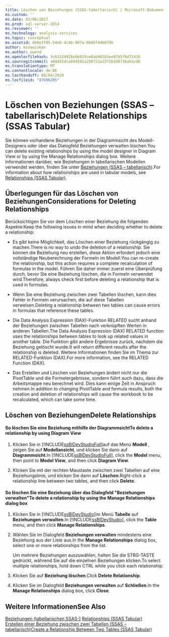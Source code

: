 ```yaml
---
title: Löschen von Beziehungen (SSAS-tabellarisch) | Microsoft-Dokumentation
ms.custom: ''
ms.date: 03/06/2017
ms.prod: sql-server-2014
ms.reviewer: ''
ms.technology: analysis-services
ms.topic: conceptual
ms.assetid: d40e3f05-54e8-4c4b-807a-0b06f446079b
author: minewiskan
ms.author: owend
ms.openlocfilehash: 3c63324918eb6919ce0abd65b5ee0765f9d7243b
ms.sourcegitcommit: ad4d92dce894592a259721a1571b1d8736abacdb
ms.translationtype: MT
ms.contentlocale: de-DE
ms.lasthandoff: 08/04/2020
ms.locfileid: "87696205"
---
```

# <a name="delete-relationships-ssas-tabular"></a><span data-ttu-id="443b2-102">Löschen von Beziehungen (SSAS – tabellarisch)</span><span class="sxs-lookup"><span data-stu-id="443b2-102">Delete Relationships (SSAS Tabular)</span></span>
  <span data-ttu-id="443b2-103">Sie können vorhandene Beziehungen in der Diagrammsicht des Modell-Designers oder über das Dialogfeld Beziehungen verwalten löschen.</span><span class="sxs-lookup"><span data-stu-id="443b2-103">You can delete existing relationships by using the model designer in Diagram View or by using the Manage Relationships dialog box.</span></span> <span data-ttu-id="443b2-104">Weitere Informationen darüber, wie Beziehungen in tabellarischen Modellen verwendet werden, finden Sie unter [Beziehungen &#40;SSAS – tabellarisch&#41;](relationships-ssas-tabular.md).</span><span class="sxs-lookup"><span data-stu-id="443b2-104">For information about how relationships are used in tabular models, see [Relationships &#40;SSAS Tabular&#41;](relationships-ssas-tabular.md).</span></span>  
  
## <a name="considerations-for-deleting-relationships"></a><span data-ttu-id="443b2-105">Überlegungen für das Löschen von Beziehungen</span><span class="sxs-lookup"><span data-stu-id="443b2-105">Considerations for Deleting Relationships</span></span>  
 <span data-ttu-id="443b2-106">Berücksichtigen Sie vor dem Löschen einer Beziehung die folgenden Aspekte:</span><span class="sxs-lookup"><span data-stu-id="443b2-106">Keep the following issues in mind when deciding whether to delete a relationship:</span></span>  
  
-   <span data-ttu-id="443b2-107">Es gibt keine Möglichkeit, das Löschen einer Beziehung rückgängig zu machen.</span><span class="sxs-lookup"><span data-stu-id="443b2-107">There is no way to undo the deletion of a relationship.</span></span> <span data-ttu-id="443b2-108">Sie können die Beziehung neu erstellen, diese Aktion erfordert jedoch eine vollständige Neuberechnung der Formeln im Modell.</span><span class="sxs-lookup"><span data-stu-id="443b2-108">You can re-create the relationship, but this action requires a complete recalculation of formulas in the model.</span></span> <span data-ttu-id="443b2-109">Führen Sie daher immer zuerst eine Überprüfung durch, bevor Sie eine Beziehung löschen, die in Formeln verwendet wird.</span><span class="sxs-lookup"><span data-stu-id="443b2-109">Therefore, always check first before deleting a relationship that is used in formulas.</span></span>  
  
-   <span data-ttu-id="443b2-110">Wenn Sie eine Beziehung zwischen zwei Tabellen löschen, kann dies Fehler in Formeln verursachen, die auf diese Tabellen verweisen.</span><span class="sxs-lookup"><span data-stu-id="443b2-110">Deleting a relationship between two tables can cause errors in formulas that reference these tables.</span></span>  
  
-   <span data-ttu-id="443b2-111">Die Data Analysis Expression (DAX)-Funktion RELATED sucht anhand der Beziehungen zwischen Tabellen nach verknüpften Werten in anderen Tabellen.</span><span class="sxs-lookup"><span data-stu-id="443b2-111">The Data Analysis Expression (DAX) RELATED function uses the relationships between tables to look up related values in another table.</span></span> <span data-ttu-id="443b2-112">Die Funktion gibt andere Ergebnisse zurück, nachdem die Beziehung gelöscht wurde.</span><span class="sxs-lookup"><span data-stu-id="443b2-112">It will return different results after the relationship is deleted.</span></span> <span data-ttu-id="443b2-113">Weitere Informationen finden Sie im Thema zur RELATED-Funktion (DAX).</span><span class="sxs-lookup"><span data-stu-id="443b2-113">For more information, see the RELATED Function (DAX).</span></span>  
  
-   <span data-ttu-id="443b2-114">Das Erstellen und Löschen von Beziehungen ändert nicht nur die PivotTable und die Formelergebnisse, sondern führt auch dazu, dass die Arbeitsmappe neu berechnet wird. Dies kann einige Zeit in Anspruch nehmen.</span><span class="sxs-lookup"><span data-stu-id="443b2-114">In addition to changing PivotTable and formula results, both the creation and deletion of relationships will cause the workbook to be recalculated, which can take some time.</span></span>  
  
## <a name="delete-relationships"></a><span data-ttu-id="443b2-115">Löschen von Beziehungen</span><span class="sxs-lookup"><span data-stu-id="443b2-115">Delete Relationships</span></span>  
  
#### <a name="to-delete-a-relationship-by-using-diagram-view"></a><span data-ttu-id="443b2-116">So löschen Sie eine Beziehung mithilfe der Diagrammsicht</span><span class="sxs-lookup"><span data-stu-id="443b2-116">To delete a relationship by using Diagram View</span></span>  
  
1.  <span data-ttu-id="443b2-117">Klicken Sie in [!INCLUDE[ssBIDevStudioFull](../../includes/ssbidevstudiofull-md.md)]auf das Menü **Modell** , zeigen Sie auf **Modellansicht**, und klicken Sie dann auf **Diagrammsicht**.</span><span class="sxs-lookup"><span data-stu-id="443b2-117">In [!INCLUDE[ssBIDevStudioFull](../../includes/ssbidevstudiofull-md.md)], click the **Model** menu, then point to **Model View**, and then click **Diagram View**.</span></span>  
  
2.  <span data-ttu-id="443b2-118">Klicken Sie mit der rechten Maustaste zwischen zwei Tabellen auf eine Beziehungslinie, und klicken Sie dann auf **Löschen**.</span><span class="sxs-lookup"><span data-stu-id="443b2-118">Right-click a relationship line between two tables, and then click **Delete**.</span></span>  
  
#### <a name="to-delete-a-relationship-by-using-the-manage-relationships-dialog-box"></a><span data-ttu-id="443b2-119">So löschen Sie eine Beziehung über das Dialogfeld "Beziehungen verwalten"</span><span class="sxs-lookup"><span data-stu-id="443b2-119">To delete a relationship by using the Manage Relationships dialog box</span></span>  
  
1.  <span data-ttu-id="443b2-120">Klicken Sie in [!INCLUDE[ssBIDevStudio](../../includes/ssbidevstudio-md.md)]im Menü **Tabelle** auf **Beziehungen verwalten**.</span><span class="sxs-lookup"><span data-stu-id="443b2-120">In [!INCLUDE[ssBIDevStudio](../../includes/ssbidevstudio-md.md)], click the **Table** menu, and then click **Manage Relationships**.</span></span>  
  
2.  <span data-ttu-id="443b2-121">Wählen Sie im Dialogfeld **Beziehungen verwalten** mindestens eine Beziehung aus der Liste aus.</span><span class="sxs-lookup"><span data-stu-id="443b2-121">In the **Manage Relationships** dialog box, select one or more relationships from the list.</span></span>  
  
     <span data-ttu-id="443b2-122">Um mehrere Beziehungen auszuwählen, halten Sie die STRG-TASTE gedrückt, während Sie auf die einzelnen Beziehungen klicken.</span><span class="sxs-lookup"><span data-stu-id="443b2-122">To select multiple relationships, hold down CTRL while you click each relationship.</span></span>  
  
3.  <span data-ttu-id="443b2-123">Klicken Sie auf **Beziehung löschen**.</span><span class="sxs-lookup"><span data-stu-id="443b2-123">Click **Delete Relationship**.</span></span>  
  
4.  <span data-ttu-id="443b2-124">Klicken Sie im Dialogfeld **Beziehungen verwalten** auf **Schließen**.</span><span class="sxs-lookup"><span data-stu-id="443b2-124">In the **Manage Relationships** dialog box, click **Close**.</span></span>  
  
## <a name="see-also"></a><span data-ttu-id="443b2-125">Weitere Informationen</span><span class="sxs-lookup"><span data-stu-id="443b2-125">See Also</span></span>  
 <span data-ttu-id="443b2-126">[Beziehungen &#40;tabellarischen SSAS-&#41;](relationships-ssas-tabular.md) </span><span class="sxs-lookup"><span data-stu-id="443b2-126">[Relationships &#40;SSAS Tabular&#41;](relationships-ssas-tabular.md) </span></span>  
 [<span data-ttu-id="443b2-127">Erstellen einer Beziehung zwischen zwei Tabellen &#40;SSAS – tabellarisch&#41;</span><span class="sxs-lookup"><span data-stu-id="443b2-127">Create a Relationship Between Two Tables &#40;SSAS Tabular&#41;</span></span>](create-a-relationship-between-two-tables-ssas-tabular.md)  
  
  
